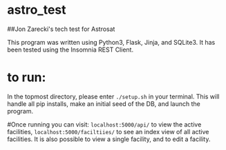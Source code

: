 # astro_test

##Jon Zarecki's tech test for Astrosat

This program was written using Python3, Flask, Jinja, and SQLite3.
It has been tested using the Insomnia REST Client.

# to run:
  In the topmost directory, please enter ```./setup.sh``` in your terminal.
  This will handle all pip installs, make an initial seed of the DB, and launch the program.

#Once running you can visit:
  ```localhost:5000/api/``` to view the active facilities,
  ```localhost:5000/faciltiies/``` to see an index view of all active facilities.
  It is also possible to view a single facility, and to edit a facility.

